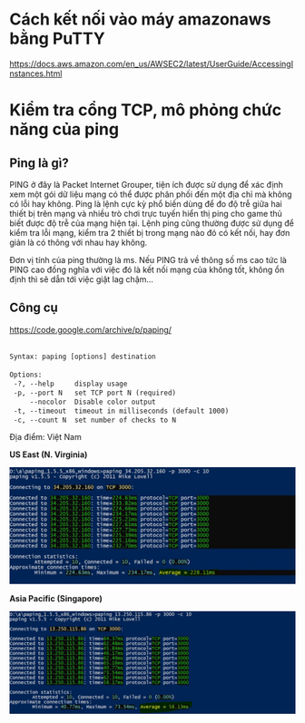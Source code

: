 # Cách kết nối vào máy amazonaws bằng PuTTY

https://docs.aws.amazon.com/en_us/AWSEC2/latest/UserGuide/AccessingInstances.html

# Kiểm tra cổng TCP, mô phỏng chức năng của ping
## Ping là gì?

PING ở đây là Packet Internet Grouper, tiện ích được sử dụng để xác định xem một gói dữ liệu mạng có thể được phân phối đến một địa chỉ mà không có lỗi hay không. Ping là lệnh cực kỳ phổ biến dùng để đo độ trễ giữa hai thiết bị trên mạng và nhiều trò chơi trực tuyến hiển thị ping cho game thủ biết được độ trễ của mạng hiện tại. Lệnh ping cũng thường được sử dụng để kiểm tra lỗi mạng, kiểm tra 2 thiết bị trong mạng nào đó có kết nối, hay đơn giản là có thông với nhau hay không.

Đơn vị tính của ping thường là ms. Nếu PING trả về thông số ms cao tức là PING cao đồng nghĩa với việc đó là kết nối mạng của không tốt, không ổn định thì sẽ dẫn tới việc giật lag chậm…

## Công cụ
https://code.google.com/archive/p/paping/

```paping v1.5.5 - Copyright (c) 2011 Mike Lovell

Syntax: paping [options] destination

Options:
 -?, --help     display usage
 -p, --port N   set TCP port N (required)
     --nocolor  Disable color output
 -t, --timeout  timeout in milliseconds (default 1000)
 -c, --count N  set number of checks to N
 ```
 Địa điểm: Việt Nam
 
**US East (N. Virginia)**

![Screenshot](ping_East.JPG)

**Asia Pacific (Singapore)**

![Screenshot](ping_asia.JPG)
